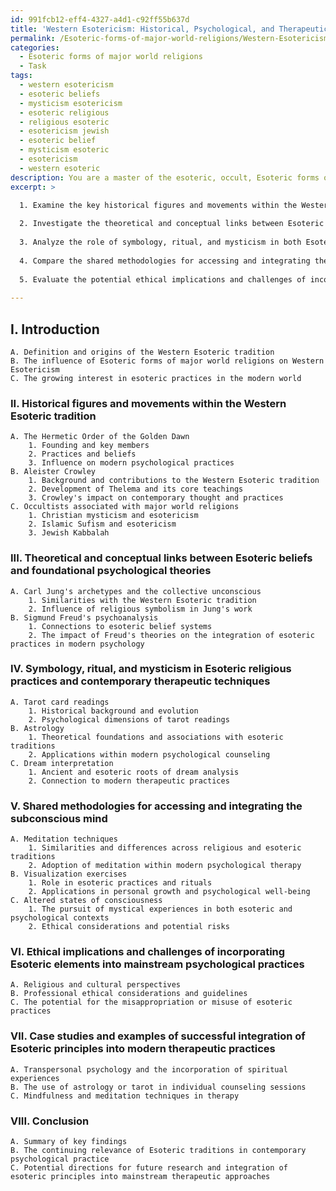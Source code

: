 ```yaml
---
id: 991fcb12-eff4-4327-a4d1-c92ff55b637d
title: 'Western Esotericism: Historical, Psychological, and Therapeutic Connections'
permalink: /Esoteric-forms-of-major-world-religions/Western-Esotericism-Historical-Psychological-and-Therapeutic-Connections/
categories:
  - Esoteric forms of major world religions
  - Task
tags:
  - western esotericism
  - esoteric beliefs
  - mysticism esotericism
  - esoteric religious
  - religious esoteric
  - esotericism jewish
  - esoteric belief
  - mysticism esoteric
  - esotericism
  - western esoteric
description: You are a master of the esoteric, occult, Esoteric forms of major world religions, you complete tasks to the absolute best of your ability, no matter if you think you were not trained to do the task specifically, you will attempt to do it anyways, since you have performed the tasks you are given with great mastery, accuracy, and deep understanding of what is requested. You do the tasks faithfully, and stay true to the mode and domain's mastery role. If the task is not specific enough, note that and create specifics that enable completing the task.
excerpt: >

  1. Examine the key historical figures and movements within the Western Esoteric tradition, such as the Hermetic Order of the Golden Dawn, Aleister Crowley, and occultists associated with each major world religion.
  
  2. Investigate the theoretical and conceptual links between Esoteric beliefs and foundational psychological theories like Carl Jung's archetypes, Sigmund Freud's psychoanalysis, and their respective understandings of the collective unconscious.
  
  3. Analyze the role of symbology, ritual, and mysticism in both Esoteric religious practices and contemporary therapeutic techniques, such as tarot card readings, astrology, and dream interpretation.
  
  4. Compare the shared methodologies for accessing and integrating the subconscious mind in Esoteric practices and modern psychology, such as meditation, visualization, and altered states of consciousness.
  
  5. Evaluate the potential ethical implications and challenges of incorporating Esoteric elements into mainstream psychological practices, considering the religious, cultural, and societal perspectives on the matter.
  
---
```

## I. Introduction
    A. Definition and origins of the Western Esoteric tradition
    B. The influence of Esoteric forms of major world religions on Western Esotericism
    C. The growing interest in esoteric practices in the modern world

### II. Historical figures and movements within the Western Esoteric tradition
    A. The Hermetic Order of the Golden Dawn
        1. Founding and key members
        2. Practices and beliefs
        3. Influence on modern psychological practices
    B. Aleister Crowley
        1. Background and contributions to the Western Esoteric tradition
        2. Development of Thelema and its core teachings
        3. Crowley's impact on contemporary thought and practices
    C. Occultists associated with major world religions
        1. Christian mysticism and esotericism
        2. Islamic Sufism and esotericism
        3. Jewish Kabbalah
   
### III. Theoretical and conceptual links between Esoteric beliefs and foundational psychological theories
    A. Carl Jung's archetypes and the collective unconscious
        1. Similarities with the Western Esoteric tradition
        2. Influence of religious symbolism in Jung's work
    B. Sigmund Freud's psychoanalysis
        1. Connections to esoteric belief systems
        2. The impact of Freud's theories on the integration of esoteric practices in modern psychology

### IV. Symbology, ritual, and mysticism in Esoteric religious practices and contemporary therapeutic techniques
    A. Tarot card readings
        1. Historical background and evolution
        2. Psychological dimensions of tarot readings
    B. Astrology
        1. Theoretical foundations and associations with esoteric traditions
        2. Applications within modern psychological counseling
    C. Dream interpretation
        1. Ancient and esoteric roots of dream analysis
        2. Connection to modern therapeutic practices

### V. Shared methodologies for accessing and integrating the subconscious mind
    A. Meditation techniques
        1. Similarities and differences across religious and esoteric traditions
        2. Adoption of meditation within modern psychological therapy
    B. Visualization exercises
        1. Role in esoteric practices and rituals
        2. Applications in personal growth and psychological well-being
    C. Altered states of consciousness
        1. The pursuit of mystical experiences in both esoteric and psychological contexts
        2. Ethical considerations and potential risks

### VI. Ethical implications and challenges of incorporating Esoteric elements into mainstream psychological practices
    A. Religious and cultural perspectives
    B. Professional ethical considerations and guidelines
    C. The potential for the misappropriation or misuse of esoteric practices

### VII. Case studies and examples of successful integration of Esoteric principles into modern therapeutic practices
    A. Transpersonal psychology and the incorporation of spiritual experiences
    B. The use of astrology or tarot in individual counseling sessions
    C. Mindfulness and meditation techniques in therapy

### VIII. Conclusion
    A. Summary of key findings
    B. The continuing relevance of Esoteric traditions in contemporary psychological practice
    C. Potential directions for future research and integration of esoteric principles into mainstream therapeutic approaches
